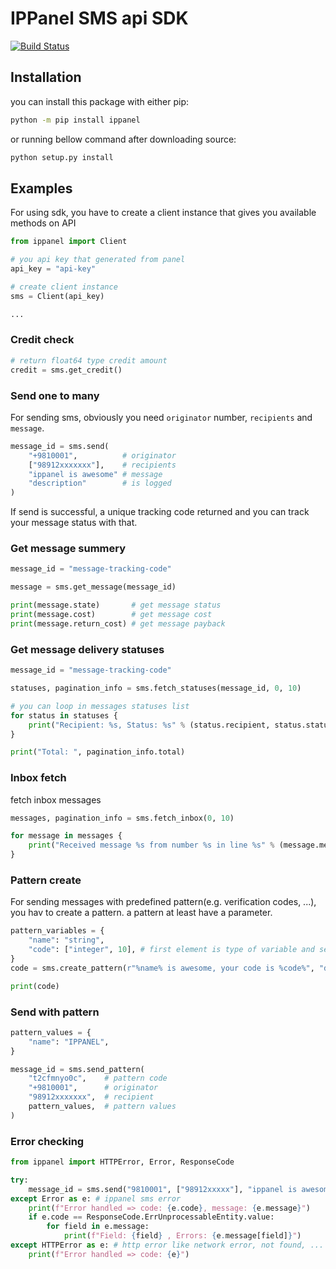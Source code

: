 # IPPanel SMS api SDK

[![Build Status](https://travis-ci.org/ippanel/python-rest-sdk.svg?branch=master)](https://travis-ci.org/ippanel/python-rest-sdk)

## Installation

you can install this package with either pip:

```bash
python -m pip install ippanel
```

or running bellow command after downloading source:

```bash
python setup.py install
```

## Examples

For using sdk, you have to create a client instance that gives you available methods on API

```python
from ippanel import Client

# you api key that generated from panel
api_key = "api-key"

# create client instance
sms = Client(api_key)

...
```

### Credit check

```python
# return float64 type credit amount
credit = sms.get_credit()

```

### Send one to many

For sending sms, obviously you need `originator` number, `recipients` and `message`.

```python
message_id = sms.send(
    "+9810001",          # originator
    ["98912xxxxxxx"],    # recipients
    "ippanel is awesome" # message
    "description"        # is logged
)

```

If send is successful, a unique tracking code returned and you can track your message status with that.

### Get message summery

```python
message_id = "message-tracking-code"

message = sms.get_message(message_id)

print(message.state)       # get message status
print(message.cost)        # get message cost
print(message.return_cost) # get message payback
```

### Get message delivery statuses

```python
message_id = "message-tracking-code"

statuses, pagination_info = sms.fetch_statuses(message_id, 0, 10)

# you can loop in messages statuses list
for status in statuses {
    print("Recipient: %s, Status: %s" % (status.recipient, status.status))
}

print("Total: ", pagination_info.total)
```

### Inbox fetch

fetch inbox messages

```python
messages, pagination_info = sms.fetch_inbox(0, 10)

for message in messages {
    print("Received message %s from number %s in line %s" % (message.message, message.sender, message.to))
}
```

### Pattern create

For sending messages with predefined pattern(e.g. verification codes, ...), you hav to create a pattern. a pattern at least have a parameter.

```python
pattern_variables = {
    "name": "string",
    "code": ["integer", 10], # first element is type of variable and second one is length of this.
}
code = sms.create_pattern(r"%name% is awesome, your code is %code%", "description", pattern_variables, "%", False)

print(code)
```

### Send with pattern

```python
pattern_values = {
    "name": "IPPANEL",
}

message_id = sms.send_pattern(
    "t2cfmnyo0c",    # pattern code
    "+9810001",      # originator
    "98912xxxxxxx",  # recipient
    pattern_values,  # pattern values
)
```

### Error checking

```python
from ippanel import HTTPError, Error, ResponseCode

try:
    message_id = sms.send("9810001", ["98912xxxxx"], "ippanel is awesome")
except Error as e: # ippanel sms error
    print(f"Error handled => code: {e.code}, message: {e.message}")
    if e.code == ResponseCode.ErrUnprocessableEntity.value:
        for field in e.message:
            print(f"Field: {field} , Errors: {e.message[field]}")
except HTTPError as e: # http error like network error, not found, ...
    print(f"Error handled => code: {e}")

```
